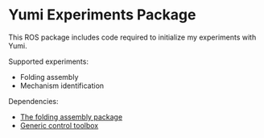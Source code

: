 Yumi Experiments Package
======

This ROS package includes code required to initialize my experiments with Yumi.

Supported experiments:
  * Folding assembly
  * Mechanism identification

Dependencies:
  * [The folding assembly package](https://github.com/diogoalmeida/sarafun_folding_assembly)
  * [Generic control toolbox](https://github.com/diogoalmeida/generic_control_toolbox)
